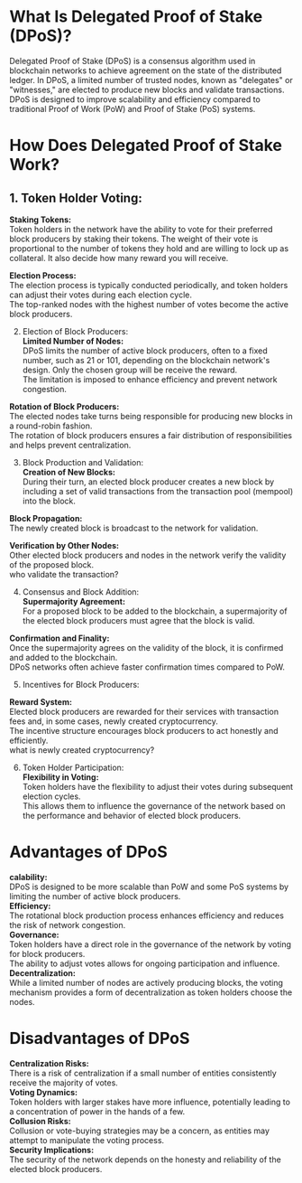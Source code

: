 # What Is Delegated Proof of Stake (DPoS)?  
Delegated Proof of Stake (DPoS) is a consensus algorithm used in blockchain networks to achieve agreement on the state of the distributed ledger. In DPoS, a limited number of trusted nodes, known as "delegates" or "witnesses," are elected to produce new blocks and validate transactions. DPoS is designed to improve scalability and efficiency compared to traditional Proof of Work (PoW) and Proof of Stake (PoS) systems.  

    


# How Does Delegated Proof of Stake Work?  
## 1. Token Holder Voting:  
**Staking Tokens:**  
Token holders in the network have the ability to vote for their preferred block producers by staking their tokens. 
The weight of their vote is proportional to the number of tokens they hold and are willing to lock up as collateral. It also decide how many reward you will receive.    

**Election Process:**   
The election process is typically conducted periodically, and token holders can adjust their votes during each election cycle.   
The top-ranked nodes with the highest number of votes become the active block producers.    

2. Election of Block Producers:  
**Limited Number of Nodes:**  
DPoS limits the number of active block producers, often to a fixed number, such as 21 or 101, depending on the blockchain network's design. Only the chosen group will be receive the reward.   
The limitation is imposed to enhance efficiency and prevent network congestion.  

**Rotation of Block Producers:**  
The elected nodes take turns being responsible for producing new blocks in a round-robin fashion.  
The rotation of block producers ensures a fair distribution of responsibilities and helps prevent centralization.  

3. Block Production and Validation:  
**Creation of New Blocks:**  
During their turn, an elected block producer creates a new block by including a set of valid transactions from the transaction pool (mempool) into the block.  

**Block Propagation:**  
The newly created block is broadcast to the network for validation.  

**Verification by Other Nodes:**  
Other elected block producers and nodes in the network verify the validity of the proposed block.  
who validate the transaction?  

4. Consensus and Block Addition:  
**Supermajority Agreement:**    
For a proposed block to be added to the blockchain, a supermajority of the elected block producers must agree that the block is valid.  

**Confirmation and Finality:**    
Once the supermajority agrees on the validity of the block, it is confirmed and added to the blockchain.  
DPoS networks often achieve faster confirmation times compared to PoW.  

5. Incentives for Block Producers:  

**Reward System:**  
Elected block producers are rewarded for their services with transaction fees and, in some cases, newly created cryptocurrency.  
The incentive structure encourages block producers to act honestly and efficiently.    
what is newly created cryptocurrency?  

6. Token Holder Participation:  
**Flexibility in Voting:**  
Token holders have the flexibility to adjust their votes during subsequent election cycles.  
This allows them to influence the governance of the network based on the performance and behavior of elected block producers.  











# Advantages of DPoS
**calability:**   
DPoS is designed to be more scalable than PoW and some PoS systems by limiting the number of active block producers.  
**Efficiency:**   
The rotational block production process enhances efficiency and reduces the risk of network congestion.  
**Governance:**  
Token holders have a direct role in the governance of the network by voting for block producers.  
The ability to adjust votes allows for ongoing participation and influence.  
**Decentralization:**    
While a limited number of nodes are actively producing blocks, the voting mechanism provides a form of decentralization as token holders choose the nodes.  



# Disadvantages of DPoS
**Centralization Risks:**  
There is a risk of centralization if a small number of entities consistently receive the majority of votes.  
**Voting Dynamics:**  
Token holders with larger stakes have more influence, potentially leading to a concentration of power in the hands of a few.  
**Collusion Risks:**  
Collusion or vote-buying strategies may be a concern, as entities may attempt to manipulate the voting process.  
**Security Implications:**  
The security of the network depends on the honesty and reliability of the elected block producers.  













